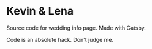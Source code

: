 # Kevin & Lena

Source code for wedding info page. Made with Gatsby.

Code is an absolute hack. Don't judge me.
